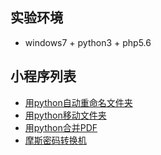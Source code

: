 ## 实验环境
* windows7 + python3 + php5.6

## 小程序列表
* <a href="https://github.com/hhe0/tools-daily/blob/master/20190122/rename-directory.py">用python自动重命名文件夹</a>
* <a href="https://github.com/hhe0/tools-daily/blob/master/20190122/move-directory.py">用python移动文件夹</a>
* <a href="https://github.com/hhe0/tools-daily/blob/master/20190126/pdf-count.py">用python合并PDF</a>
* <a href="https://github.com/hhe0/tools-daily/blob/master/20190128/MorseCode.php">摩斯密码转换机</a>

